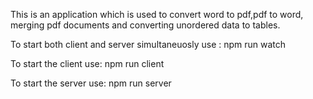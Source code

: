This is an application which is used to convert word to pdf,pdf to word, merging pdf documents and converting unordered data to tables. 

To start both client and server simultaneuosly use :
npm run watch 

To start the client use:
npm run client

To start the server use:
npm run server
